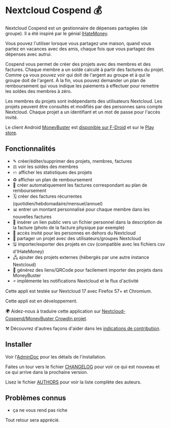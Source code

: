 # Nextcloud Cospend 💰

Nextcloud Cospend est un gestionnaire de dépenses partagées (de groupe). Il a été inspiré par le génial [IHateMoney](https://github.com/spiral-project/ihatemoney/).

Vous pouvez l'utiliser lorsque vous partagez une maison, quand vous partez en vacances avec des amis, chaque fois que vous partagez des dépenses avec autrui.

Cospend vous permet de créer des projets avec des membres et des factures. Chaque membre a un solde calculé à partir des factures du projet. Comme ça vous pouvez voir qui doit de l'argent au groupe et à qui le groupe doit de l'argent. À la fin, vous pouvez demander un plan de remboursement qui vous indique les paiements à effectuer pour remettre les soldes des membres à zéro.

Les membres du projets sont indépendants des utilisateurs Nextcloud. Les projets peuvent être consultés et modifiés par des personnes sans compte Nextcloud. Chaque projet a un identifiant et un mot de passe pour l'accès invité.

Le client Android [MoneyBuster](https://gitlab.com/eneiluj/moneybuster) est [disponible sur F-Droid](https://f-droid.org/packages/net.eneiluj.moneybuster/) et sur le [Play store](https://play.google.com/store/apps/details?id=net.eneiluj.moneybuster).

## Fonctionnalités

* ✎ créer/éditer/supprimer des projets, membres, factures
* ⚖ voir les soldes des membres
* 🗠 afficher les statistiques des projets
* ♻ afficher un plan de remboursement
* 🎇 créer automatiquement les factures correspondant au plan de remboursement
* 🗓 créer des factures récurrentes (quotidien/hebdomadaire/mensuel/annuel)
* 📊 entrer un montant personnalisé pour chaque membre dans les nouvelles factures
* 🔗 insérer un lien public vers un fichier personnel dans la description de la facture (photo de la facture physique par exemple)
* 👩 accès invité pour les personnes en dehors du Nextcloud
* 👫 partager un projet avec des utilisateurs/groupes Nextcloud
* 🖫 importer/exporter des projets en csv (compatible avec les fichiers csv d'IHateMoney)
* 🖧 ajouter des projets externes (hébergés par une autre instance Nextcloud)
* 🔗 générez des liens/QRCode pour facilement importer des projets dans MoneyBuster
* 🗲 implémente les notifications Nextcloud et le flux d'activité

Cette appli est testée sur Nextcloud 17 avec Firefox 57+ et Chromium.

Cette appli est en développement.

🌍 Aidez-nous à traduire cette application sur [Nextcloud-Cospend/MoneyBuster Crowdin projet](https://crowdin.com/project/moneybuster).

⚒ Découvrez d'autres façons d'aider dans les [indications de contribution](https://gitlab.com/eneiluj/cospend-nc/blob/master/CONTRIBUTING.md).

## Installer

Voir l'[AdminDoc](https://gitlab.com/eneiluj/cospend-nc/wikis/admindoc) pour les détails de l'installation.

Faites un tour vers le fichier [CHANGELOG](https://gitlab.com/eneiluj/cospend-nc/blob/master/CHANGELOG.md#change-log) pour voir ce qui est nouveau et ce qui arrive dans la prochaine version.

Lisez le fichier [AUTHORS](https://gitlab.com/eneiluj/cospend-nc/blob/master/AUTHORS.md#authors) pour voir la liste complète des auteurs.

## Problèmes connus

* ça ne vous rend pas riche

Tout retour sera apprécié.